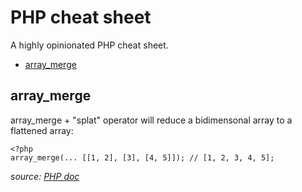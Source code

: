 # PHP cheat sheet

A highly opinionated PHP cheat sheet.

* [array_merge](#array_merge)

## array_merge

array_merge + "splat" operator will reduce a bidimensonal array to a flattened array:

```
<?php
array_merge(... [[1, 2], [3], [4, 5]]); // [1, 2, 3, 4, 5];
```

_source: [PHP doc](https://www.php.net/manual/en/function.array-merge.php#121023)_
